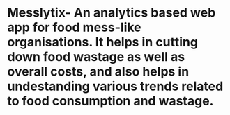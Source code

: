 # Messlytix- An analytics based web app for food mess-like organisations. It helps in cutting down food wastage as well as overall costs, and also helps in undestanding various trends related to food consumption and wastage.
